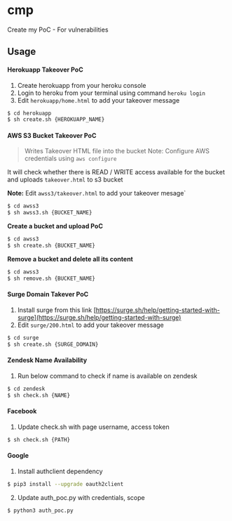 # cmp
Create my PoC - For vulnerabilities

## Usage

#### Herokuapp Takeover PoC

1. Create herokuapp from your heroku console
2. Login to heroku from your terminal using command `heroku login`
3. Edit `herokuapp/home.html` to add your takeover message

```bash
$ cd herokuapp
$ sh create.sh {HEROKUAPP_NAME} 
```

#### AWS S3 Bucket Takeover PoC

> Writes Takeover HTML file into the bucket
> Note: Configure AWS credentials using `aws configure`

It will check whether there is READ / WRITE access available for the bucket and uploads `takeover.html` to s3 bucket

**Note:** Edit `awss3/takeover.html` to add your takeover mesage`

```bash
$ cd awss3
$ sh awss3.sh {BUCKET_NAME}
```

**Create a bucket and upload PoC**

```bash
$ cd awss3
$ sh create.sh {BUCKET_NAME}
```

**Remove a bucket and delete all its content**

```bash
$ cd awss3
$ sh remove.sh {BUCKET_NAME}
```


#### Surge Domain Takever PoC

1. Install surge from this link [https://surge.sh/help/getting-started-with-surge](https://surge.sh/help/getting-started-with-surge)
2. Edit `surge/200.html` to add your takeover message

```bash
$ cd surge
$ sh create.sh {SURGE_DOMAIN}
```


#### Zendesk Name Availability

1. Run below command to check if name is available on zendesk


```bash
$ cd zendesk
$ sh check.sh {NAME}
```

#### Facebook

1. Update check.sh with page username, access token


```bash
$ sh check.sh {PATH}
```

#### Google

1. Install authclient dependency

```bash
$ pip3 install --upgrade oauth2client
```

2. Update auth_poc.py with credentials, scope

```bash
$ python3 auth_poc.py
```
